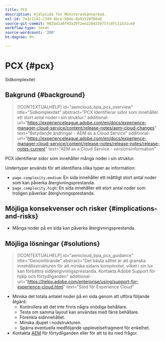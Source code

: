 ```yaml
---
title: PCX
description: Hjälpsida för Mönsteravkännarkod.
exl-id: 7e3c1142-c349-4bce-b8de-8e91528f80a0
source-git-commit: 982ad1a6f43a29f2ee2284219757c8fc11b31ce0
workflow-type: tm+mt
source-wordcount: '200'
ht-degree: 0%

---
```


# PCX {#pcx}

Sidkomplexitet

## Bakgrund {#background}

>[!CONTEXTUALHELP]
>id="aemcloud_bpa_pcx_overview"
>title="Sidkomplexitet"
>abstract="PCX identifierar sidor som innehåller ett stort antal noder i sin struktur."
>additional-url="https://experienceleague.adobe.com/en/docs/experience-manager-cloud-service/content/release-notes/aem-cloud-changes" text="Betydande ändringar - AEM as a Cloud Service"
>additional-url="https://experienceleague.adobe.com/en/docs/experience-manager-cloud-service/content/release-notes/release-notes/release-notes-current" text="AEM as a Cloud Service - versionsinformation"

PCX identifierar sidor som innehåller många noder i sin struktur.

Undertyper används för att identifiera olika typer av information:

* `page.complexity.medium`: En sida innehåller ett måttligt stort antal noder som kan påverka återgivningsprestanda.
* `page.complexity.high`: En sida innehåller ett stort antal noder som troligen påverkar återgivningsprestanda.

## Möjliga konsekvenser och risker {#implications-and-risks}

* Många noder på en sida kan påverka återgivningsprestanda.

## Möjliga lösningar {#solutions}

>[!CONTEXTUALHELP]
>id="aemcloud_bpa_pcx_guidance"
>title="Genomförande"
>abstract="Det bästa sättet är att granska innehållsstrukturen för att minska sidans komplexitet, vilket i sin tur kan förbättra sidåtergivningsprestanda. Kontakta Adobe Support för hjälp och förtydliganden"
>additional-url="https://helpx.adobe.com/enterprise/using/support-for-experience-cloud.html" text="Stöd för Experience Cloud"

* Minska det totala antalet noder på en sida genom att utföra följande åtgärd:
   * Kontrollera att det inte finns några onödiga behållare.
   * Testa om samma layout kan användas med färre behållare.
   * Förenkla sidinnehållet.
   * Minska djupet i nodstrukturen.
   * Spärra eventuella medföljande upplevelsefragment för enkelhet.
* Kontakta [AEM](https://helpx.adobe.com/enterprise/using/support-for-experience-cloud.html) för förtydliganden eller för att ta itu med frågor.
